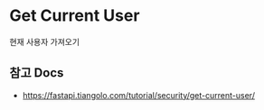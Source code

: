 # Get Current User

현재 사용자 가져오기


## 참고 Docs

- https://fastapi.tiangolo.com/tutorial/security/get-current-user/